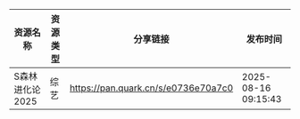 | 资源名称       | 资源类型 | 分享链接                                | 发布时间                |
| ---------- | ---- | ----------------------------------- | ------------------- |
| S森林进化论2025 | 综艺   | https://pan.quark.cn/s/e0736e70a7c0 | 2025-08-16 09:15:43 |
